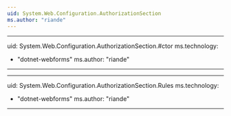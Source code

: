 ```yaml
---
uid: System.Web.Configuration.AuthorizationSection
ms.author: "riande"
---
```


---
uid: System.Web.Configuration.AuthorizationSection.#ctor
ms.technology: 
  - "dotnet-webforms"
ms.author: "riande"
---

---
uid: System.Web.Configuration.AuthorizationSection.Rules
ms.technology: 
  - "dotnet-webforms"
ms.author: "riande"
---
